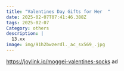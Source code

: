 ```yaml
---
title: "Valentines Day Gifts for Her  "
date: 2025-02-07T07:41:46.388Z
tags: 2025-02-07
Category: others
description: |
  13.xx
image: img/91h2bwzerdl._ac_sx569_.jpg
---
```

https://joylink.io/moggei-valentines-socks  ad